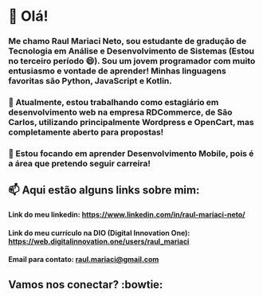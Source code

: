 # 👋 Olá! 
### Me chamo Raul Mariaci Neto, sou estudante de gradução de Tecnologia em Análise e Desenvolvimento de Sistemas (Estou no terceiro período 😄). Sou um jovem programador com muito entusiasmo e vontade de aprender! Minhas linguagens favoritas são Python, JavaScript e Kotlin.
### 🔭 Atualmente, estou trabalhando como estagiário em desenvolvimento web na empresa RDCommerce, de São Carlos, utilizando principalmente Wordpress e OpenCart, mas completamente aberto para propostas! 
### 🌱 Estou focando em aprender Desenvolvimento Mobile, pois é a área que pretendo seguir carreira! 

## 📫 Aqui estão alguns links sobre mim: 
#### Link do meu linkedin: https://www.linkedin.com/in/raul-mariaci-neto/
#### Link do meu currículo na DIO (Digital Innovation One): https://web.digitalinnovation.one/users/raul_mariaci
#### Email para contato: raul.mariaci@gmail.com

## Vamos nos conectar? :bowtie:

